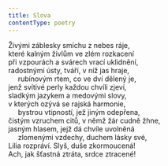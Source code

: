 ```yaml
---
title: Slova
contentType: poetry
---
```


<section>

Živými záblesky smíchu z nebes ráje,  
které kalným živlům ve zlém rozkacení  
při vzpourách a svárech vrací uklidnění,  
radostnými ústy, tváří, v níž jas hraje,  
     rubínovým rtem, co ve dví dělený je,  
jenž svítivé perly každou chvíli zjeví,  
sladkým jazykem a medovými slovy,  
v kterých ozývá se rajská harmonie,  
     bystrou vtipností, jež jiným odepřena,  
čistým vzruchem citů, v němž žár cudně žhne,  
jasným hlasem, jejž dá chvíle uvolněná  
     zlomenými vzdechy, duchem lásky své,  
Lilia rozpráví. Slyš, duše zkormoucená!  
Ach, jak šťastná ztráta, srdce ztracené!

</section>
